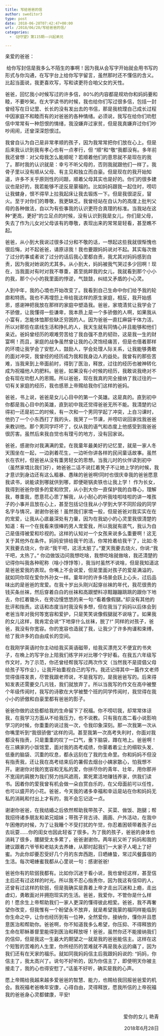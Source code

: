 ```yaml
---
title: 写给爸爸的信
author: sweditor3
type: post
date: 2018-06-28T07:42:47+00:00
url: /2018/06/28/写给爸爸的信/
categories:
  - 《@守望》第115期——兴起弟兄

---
```

<span style="font-size: 12pt;">亲爱的爸爸：<br /> </span>

<span style="font-size: 12pt;"> 给你写封信是我多么不陌生的事啊！因为我从会写字开始就会用书写的形式与你沟通，在写字台上给你写字留言，虽然那时还不懂信的含义。比起当面说，我更喜欢写，写和读更符合咱父女的天性。</span>

<span style="font-size: 12pt;">爸爸，回忆我小时候写过的许多信，80%的内容都是规劝你和妈妈要和睦，不要吵架。在大学读书的时候，我也给你们写过很多信，包括一封曾经写在日记里、长长的没有发出去的书信，那是我梳理自己成长过程中因家庭不和睦而有的对爸爸的各种情绪。必须说，我写在给你们劝慰信中常常有一种怨恨的情绪，我没嫌弃过家贫，但是我真嫌弃过你们吵吵闹闹，还曾深深怨恨过。</span>

<span style="font-size: 12pt;">我曾自认为自己是非常孝顺的孩子，因为我常常把你们放在心上。但是后来我认识到我有孝心也有一点孝行，但 “顺”和“敬”我都没有。多年前我还曾想：对父母我怎么能顺呢？若顺着他们的意思就不是现在的我了。那时我的认识就是：幸亏不听父母的，否则我就跟他们一样了。我骨子里以没有顺从父母、有主见和独立而自豪。但是现在的我开始知道，许多不关乎原则性的问题，顺着父母其实也是好的。你们的很多建议也是好的，我若能够不逆反是蒙福的。比如妈妈跟我一起住时，唠叨让我健身，恨不得早上拉我起床让我去锻炼一下。但是我很逆反，冒火。至于对你们的尊敬，我更缺乏。我曾经站在自认为的高度上批判父母的各种做法，自以为有些事我的认识更符合真理的标准。当我站在这种“更高，更好”的立足点的时候，没有认识到我是女儿，你们是父母，失去了作为儿女对父母该有的尊敬，表现出来的常常是轻看，甚至瞧不起。</span>

<span style="font-size: 12pt;">爸爸，从小到大我说过很多过分和不敬的话，一想起这些我就很惭愧也很后悔，对不起爸爸，请原谅我！我也要跟妈妈说对不起。其实每次做了过分的事或者说了过分的话后我心里都自责，我尤其对妈妈感到自责，因为我对她说的尤其多。从小到大，妈妈被我气哭过多少回啊！现在，当我面对有时对我不尊重，甚至挑衅我的女儿，我就看到那个小小的我，那个小小的我里面的悖逆，气鼓鼓，纠结又矛盾的小心灵。</span>

<span style="font-size: 12pt;">人到中年，我的心境也开始改变了。我看到自己生命中你们给予我的轮廓和特质。我也不再埋怨上帝给我这样的原生家庭，相反，我开始感恩，感谢神把我放在那样的家庭中塑造我。爸爸，家境清贫让我学会了不骄傲，让我懂得一些谦卑，我本质上是一个多骄傲的人啊，如果我从小富有，怎能体恤那些缺乏穷困的人。因为爸爸一直扛麻袋干体力活，所以对那些在底线生活和挣扎的人，我天生就有同情心并且能够和他们亲近。爸妈曾经历的艰难劳苦给了我自强不息的韧劲，这是我一生的财富啊！而且，家庭的战争虽然曾让我的心灵饱经痛苦，但是也借着那样的环境让我学会了安慰人，鼓励人，学会处理人际关系，让我能够勇敢的面对冲突，我曾经的经历成为我和我身边人的益处。我曾有的那些苦难，当我来到上帝面前时，得到了医治，释放，过往的经历也被神转化成为祝福他人的肥料。爸爸，如果没有小时候的经历，我敢说我绝对不会有现在劝慰人的恩赐。所以爸爸，现在我真的完全接纳了我过往的一切有关家庭的经历，我也感恩上帝赐给我你们这样的爸妈。</span>

<span style="font-size: 12pt;">爸爸，书上说，爸爸是女儿心目中的第一个英雄。这是真的。直到初中你都是我心目中的英雄，直到初中我还觉得爸爸无所不能。我清楚的记得初一还是初二的时候，有一次和一个男同学起了冲突，上自习课时，他扔了一个小东西打了我的头，我哭了一节课，并唠叨说回家找我爸爸来教训他。那个男同学吓坏了，仅从我的语气和态度上他感受到我爸爸很厉害。虽然后来我自觉也有理亏的地方，没有回家说。</span>

<span style="font-size: 12pt;">爸爸，感谢你对我满满的爱。在我童年最美好的记忆里，就是一家人冬天围坐在一起，一边剥着花生，一边听你讲各样的民间童话故事。虽然长在农村，但爸爸从没有重男轻女的思想。当我儿时的伙伴读到初中（虽然家境比我们好），她爸爸二话不说扛着凳子不让她上学的时候，我才意识到身边还有这么粗暴、愚昧的爸爸啊!同时也很庆幸我的爸爸愿意我读书，说能读到哪就供到哪，即便砸锅卖铁也让我上学！ 作为长女，我得到爸爸你很多的爱和欣赏，从小到大你一直保护我的自尊心，理解我，尊重我，愿意花心思了解我，从小耐心的听我哇啦哇啦的讲一堆孩子的小事并且放在心上，甚至包括记住我从小学到大学不同阶段的同学名字与情况，谢谢你爸爸！虽然我们家境一般，但是爸爸对我实实在在的宠爱，让我从心底最深处有力量，因为在我幼小的心灵里我很清楚的知道：有一个在我看来很棒的男人宠爱我，所以我就有底气，我认为自己是值得被爱和珍视的。这样的认知对一个女孩来说多么重要啊！这无关于其他外在条件。妈妈安排给我干的活，你常抢着给我干了，比如:冬天我要去烧火，你说:“我干吧，这活太脏了。”夏天我要去烧火，你说:“我干吧，太热了。” 你边做饭边问我想吃啥，我想吃啥就做啥，我还清楚的记得你叫我各种昵称（啥小饽饽等），我当时虽然不说啥，但是我知道这是爸爸爱我的表现。你嘴上不会说爱，但是里面对孩子的爱是满溢的，就如同你现在爱你外孙女一样。童年时的许多场景会跃上心头，过后品味出的是爸爸的宠爱。在我十岁出头刚兴起穿丝袜的年代，我花很贵的钱买条丝袜，然后穿着白白的丝袜和高跟塑料凉鞋蹦蹦跳跳的跟你下地去，你扛着锄头，在旁边慢悠悠的来一句:“看着像假腿。”却没有其他的批评和指责。这话和态度当时我没有多想，但在我当了妈妈以后体会到老爸当年对我何等宽容和爱护，只是笑笑说像假腿就不说啥了。如果我的女儿这样，我肯定会说“下地穿什么丝袜，脱了!” 同样的对孩子，爸爸，我没有你宽容。你的宽容也造就了我，让我少了许多拘谨和束缚，给了我许多的自由成长的空间。</span>

<span style="font-size: 12pt;">在我刚学英语时你主动给我买英语磁带，给我买漂亮又不便宜的书夹子，在晚上的写字台上陪我们练字并对比哪个字好看。在我五六年级写作文时，为了示范，你还曾经帮我写过两次作文（当然我不是提倡父母给孩子写作业），让我开始重视自己的写作。我还记得其中一篇作文老师觉得值得发表，尽管我跟老师说，不是我写的，是我爸爸写的。后来得知发表还需要交几元钱，我们就放弃了。所以当我写的作文在高中被整个年级传阅时，我写的诗歌在大学被整个班的同学传阅时，我觉得在我小小的骄傲和自豪里都有爸爸的影子。</span>

<span style="font-size: 12pt;">爸爸你做的这些都给我的生命留下了祝福。你不唠叨我，却常常体谅我，在我学习方面从不给我压力，也不说教。只有我在高二看小说影响学习的时候，你重重的说过我一次，令我印象深刻。那一次我第一次从你嘴里听到“我很骄傲”这样的词。甚至我第一次高考失利时，你面对我都没有指责，只是重重的叹了一口气，垂下脑袋，蹲在地上。爸爸啊！在三姨家的小饭馆里，面对我的高考成绩，你蒙着着尘土的细软头发、低垂的脑袋、沉重的叹息，都永远刻在了我的生命里。你和妈妈不但没有指责我，还让我在高考结束后的暑假去烟台小姨家散心，怕我想不开。谢谢你对我的宽容和无私的爱，你拼尽你的青年、壮年，用你那并不宽阔的肩膀为我们努力挡风遮雨，累死累活地赚钱养家，供我们读书。因着你的爱我曾有机会做一朵自赏自乐的，在父母面前可以任性，也可以盛开的小花。爸爸，今天我的诸多幸福和幸运是站在你和妈妈无私的消耗和付出上才有的，我不会忘记这一点。</span>

<span style="font-size: 12pt;">谢谢你爸爸，在我结婚之后依然帮助我带孩子、买菜、做饭、跑腿；帮我招待诸多朋友和弟兄姐妹；带孩子背古诗、画画、户外活动，在我中午困倦的时候，为了让我睡个不受打扰的午觉，你忍着困顿带着孩子出去玩耍……你的闺女也因此轻省了很多。为了我的孩子，爸爸的身体也消耗了很多，腰腿受太多累了，爸爸谢谢你。两年前又听了妈妈和我的建议跟着六爷爷和老姑夫去养蜂，从那时起我们一大家子人喝上了好蜜。为此你却要忍受好几个月的东奔西跑，日晒蜂蛰，常过风餐露宿的生活。每次喝蜂蜜我都从心里说一句：感谢爸爸!</span>

<span style="font-size: 12pt;">爸爸你有的软弱我都有。比如你沉迷于看小说，我也曾经这样，甚至信主后还有过这样的时光。所以我不忍心指责你，因为我这有信仰的人，还曾有过这样的软弱，但是我确实是靠着上帝才走出沉迷和上瘾，走出虚幻，勇敢面对并拥抱现实的生活。爸爸，我爱你，不管你是什么样的！愿余生上帝帮助我们一家人更深的懂得彼此相爱。爸爸，我不再奢望你改变，但我惟有一个盼望永不放弃，就是希望我蒙的福同样能临到你生命之中，让你也经历到有一位神，全然爱你，接纳你，懂你并且愿意医治和帮助你。爸爸啊，你不知道我多么希望，你压抑、不得释放的生命在耶稣基督里能得到医治和释放呀！爸爸，虽然你还不能接纳我们的信仰，但是我这一生最大的期望之一就是我的爸爸能信主。这样在这个短暂的苦难的人生里，你所经历的苦难就不再是我永远的痛了，因为我们还有在天家的福乐。就如同我妈妈信主后我跟妈妈说的: “妈妈，你信主了，我太高兴了。说句不好听的，因为你信主了，即使明天你被主接走了，我的心也得安慰了。”话虽不好听，确实是我的心声。</span>

<span style="font-size: 12pt;">愿上帝赐给我越来越多爱爸爸的智慧、能力，也赐给我回报爸爸爱的机会。我祝福老爸晚年安康，心得自由，灵得释放，愿我所信的上帝祝福我的爸爸身心灵都健康，平安! </span>

<span style="font-size: 12pt;">        </span>

<p style="text-align: right;">
  <span style="font-size: 12pt;"> 爱你的女儿 艳青</span>
</p>

<p style="text-align: right;">
  <span style="font-size: 12pt;">2018年6月28日</span>
</p>